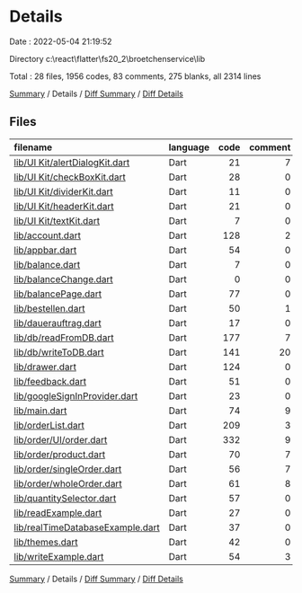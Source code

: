# Details

Date : 2022-05-04 21:19:52

Directory c:\react\flatter\fs20_2\broetchenservice\lib

Total : 28 files,  1956 codes, 83 comments, 275 blanks, all 2314 lines

[Summary](results.md) / Details / [Diff Summary](diff.md) / [Diff Details](diff-details.md)

## Files
| filename | language | code | comment | blank | total |
| :--- | :--- | ---: | ---: | ---: | ---: |
| [lib/UI Kit/alertDialogKit.dart](/lib/UI%20Kit/alertDialogKit.dart) | Dart | 21 | 7 | 7 | 35 |
| [lib/UI Kit/checkBoxKit.dart](/lib/UI%20Kit/checkBoxKit.dart) | Dart | 28 | 0 | 4 | 32 |
| [lib/UI Kit/dividerKit.dart](/lib/UI%20Kit/dividerKit.dart) | Dart | 11 | 0 | 5 | 16 |
| [lib/UI Kit/headerKit.dart](/lib/UI%20Kit/headerKit.dart) | Dart | 21 | 0 | 4 | 25 |
| [lib/UI Kit/textKit.dart](/lib/UI%20Kit/textKit.dart) | Dart | 7 | 0 | 2 | 9 |
| [lib/account.dart](/lib/account.dart) | Dart | 128 | 2 | 9 | 139 |
| [lib/appbar.dart](/lib/appbar.dart) | Dart | 54 | 0 | 5 | 59 |
| [lib/balance.dart](/lib/balance.dart) | Dart | 7 | 0 | 2 | 9 |
| [lib/balanceChange.dart](/lib/balanceChange.dart) | Dart | 0 | 0 | 1 | 1 |
| [lib/balancePage.dart](/lib/balancePage.dart) | Dart | 77 | 0 | 9 | 86 |
| [lib/bestellen.dart](/lib/bestellen.dart) | Dart | 50 | 1 | 7 | 58 |
| [lib/dauerauftrag.dart](/lib/dauerauftrag.dart) | Dart | 17 | 0 | 4 | 21 |
| [lib/db/readFromDB.dart](/lib/db/readFromDB.dart) | Dart | 177 | 7 | 52 | 236 |
| [lib/db/writeToDB.dart](/lib/db/writeToDB.dart) | Dart | 141 | 20 | 31 | 192 |
| [lib/drawer.dart](/lib/drawer.dart) | Dart | 124 | 0 | 2 | 126 |
| [lib/feedback.dart](/lib/feedback.dart) | Dart | 51 | 0 | 5 | 56 |
| [lib/googleSignInProvider.dart](/lib/googleSignInProvider.dart) | Dart | 23 | 0 | 7 | 30 |
| [lib/main.dart](/lib/main.dart) | Dart | 74 | 9 | 13 | 96 |
| [lib/orderList.dart](/lib/orderList.dart) | Dart | 209 | 3 | 24 | 236 |
| [lib/order/UI/order.dart](/lib/order/UI/order.dart) | Dart | 332 | 9 | 25 | 366 |
| [lib/order/product.dart](/lib/order/product.dart) | Dart | 70 | 7 | 5 | 82 |
| [lib/order/singleOrder.dart](/lib/order/singleOrder.dart) | Dart | 56 | 7 | 6 | 69 |
| [lib/order/wholeOrder.dart](/lib/order/wholeOrder.dart) | Dart | 61 | 8 | 11 | 80 |
| [lib/quantitySelector.dart](/lib/quantitySelector.dart) | Dart | 57 | 0 | 8 | 65 |
| [lib/readExample.dart](/lib/readExample.dart) | Dart | 27 | 0 | 4 | 31 |
| [lib/realTimeDatabaseExample.dart](/lib/realTimeDatabaseExample.dart) | Dart | 37 | 0 | 4 | 41 |
| [lib/themes.dart](/lib/themes.dart) | Dart | 42 | 0 | 10 | 52 |
| [lib/writeExample.dart](/lib/writeExample.dart) | Dart | 54 | 3 | 9 | 66 |

[Summary](results.md) / Details / [Diff Summary](diff.md) / [Diff Details](diff-details.md)